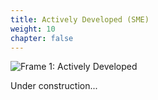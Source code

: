 ```yaml
---
title: Actively Developed (SME)
weight: 10
chapter: false
---
```


![Frame 1: Actively Developed](/images/actively_developed.png)

Under construction...
